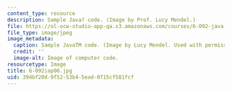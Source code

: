 ```yaml
---
content_type: resource
description: Sample Java? code. (Image by Prof. Lucy Mendel.)
file: https://ol-ocw-studio-app-qa.s3.amazonaws.com/courses/6-092-java-preparation-for-6-170-january-iap-2006/394bf20d9f5253b45ead0715cf581fcf_6-092iap06.jpg
file_type: image/jpeg
image_metadata:
  caption: Sample JavaTM code. (Image by Lucy Mendel. Used with permission.)
  credit: ''
  image-alt: Image of computer code.
resourcetype: Image
title: 6-092iap06.jpg
uid: 394bf20d-9f52-53b4-5ead-0715cf581fcf
---
```

